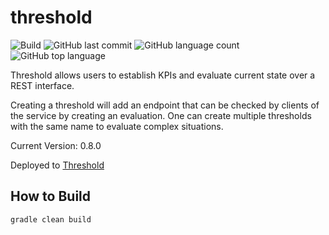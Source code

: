 # threshold
![Build](https://github.com/trevorism/threshold/actions/workflows/deploy.yml/badge.svg)
![GitHub last commit](https://img.shields.io/github/last-commit/trevorism/threshold)
![GitHub language count](https://img.shields.io/github/languages/count/trevorism/threshold)
![GitHub top language](https://img.shields.io/github/languages/top/trevorism/threshold)

Threshold allows users to establish KPIs and evaluate current state over a REST interface.

Creating a threshold will add an endpoint that can be checked by clients of the service by creating an evaluation.
One can create multiple thresholds with the same name to evaluate complex situations.

Current Version: 0.8.0

Deployed to [Threshold](https://threshold.action.trevorism.com)

## How to Build
`gradle clean build`